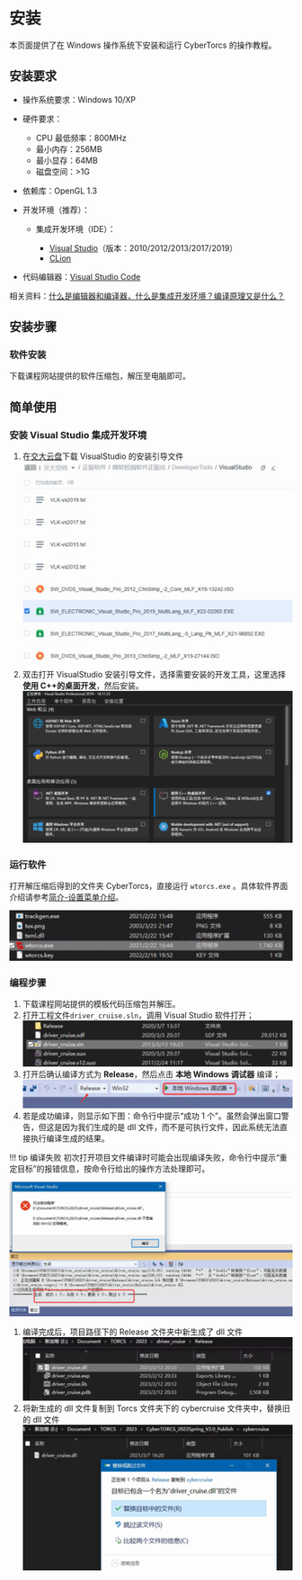 # 安装

本页面提供了在 Windows 操作系统下安装和运行 CyberTorcs 的操作教程。

## 安装要求

- 操作系统要求：Windows 10/XP
- 硬件要求：
    - CPU 最低频率：800MHz
    - 最小内存：256MB
    - 最小显存：64MB
    - 磁盘空间：>1G
- 依赖库：OpenGL 1.3
- 开发环境（推荐）：

    - 集成开发环境（IDE）：
        
        - [Visual Studio](https://visualstudio.microsoft.com/)（版本：2010/2012/2013/2017/2019）
        - [CLion](https://www.jetbrains.com/clion/)

- 代码编辑器：[Visual Studio Code](https://code.visualstudio.com/)

相关资料：[什么是编辑器和编译器，什么是集成开发环境？编译原理又是什么？](https://zhuanlan.zhihu.com/p/126164350)

## 安装步骤

### 软件安装

下载课程网站提供的软件压缩包，解压至电脑即可。

## 简单使用

### 安装 Visual Studio 集成开发环境

1. 在[交大云盘](https://jbox.sjtu.edu.cn/v/list/ent/936369142)下载 VisualStudio 的安装引导文件
![下载 Visual Studio 的安装引导文件](imgs/install/vs_download.png)
2. 双击打开 VisualStudio 安装引导文件，选择需要安装的开发工具，这里选择 **使用 C++的桌面开发**，然后安装。
![安装 Visual Studio!](imgs/install/vs_install.png)

### 运行软件

打开解压缩后得到的文件夹 CyberTorcs，直接运行 `wtorcs.exe` 。具体软件界面介绍请参考[简介-设置菜单介绍](https://cybertorcs.readthedocs.io/zh_CN/latest/intro_settings/)。

![wtorcs.exe!](imgs/install/torcs_exe.png)

### 编程步骤

1. 下载课程网站提供的模板代码压缩包并解压。
2. 打开工程文件`driver_cruise.sln`，调用 Visual Studio 软件打开；
![sln_file](imgs/install/sln_file.png)
3. 打开后确认编译方式为 **Release**，然后点击 **本地 Windows 调试器** 编译；
![编译](imgs/install/compile.png)
4. 若是成功编译，则显示如下图：命令行中提示“成功 1 个”。虽然会弹出窗口警告，但这是因为我们生成的是 dll 文件，而不是可执行文件，因此系统无法直接执行编译生成的结果。

!!! tip 编译失败
    初次打开项目文件编译时可能会出现编译失败，命令行中提示“重定目标”的报错信息，按命令行给出的操作方法处理即可。

![编译结果](imgs/install/compile_result.png)
1. 编译完成后，项目路径下的 Release 文件夹中新生成了 dll 文件
![生成dll](imgs/install/generate_dll.png)
1. 将新生成的 dll 文件复制到 Torcs 文件夹下的 cybercruise 文件夹中，替换旧的 dll 文件
![发布dll](imgs/install/release_dll.png)
